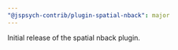 ```yaml
---
"@jspsych-contrib/plugin-spatial-nback": major
---
```


Initial release of the spatial nback plugin.
